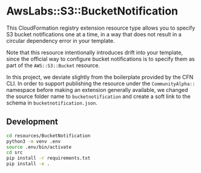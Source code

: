 # AwsLabs::S3::BucketNotification

This CloudFormation registry extension resource type allows you to specify S3 bucket notifications one at a time, in a way that does not result in a circular dependency error in your template.

Note that this resource intentionally introduces drift into your template, since the official way to configure bucket notifications is to specify them as part of the `AWS::S3::Bucket` resource.

In this project, we deviate slightly from the boilerplate provided by the CFN CLI. In order to support publishing the resource under the `CommunityAlpha::` namespace before making an extension generally available, we changed the source folder name to `bucketnotification` and create a soft link to the schema in `bucketnotification.json`.

## Development

```sh
cd resources/BucketNotification
python3 -m venv .env
source .env/bin/activate
cd src
pip install -r requirements.txt
pip install -e .
```

